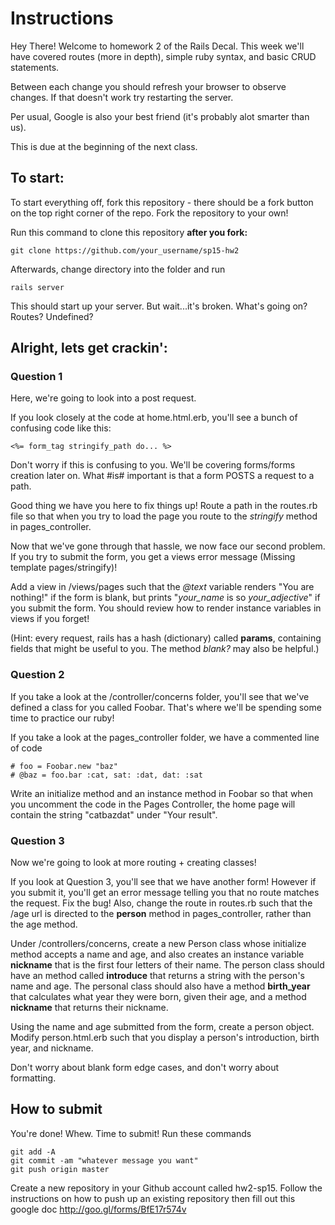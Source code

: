 # Instructions

Hey There! Welcome to homework 2 of the Rails Decal. This week we'll have covered routes (more in depth), simple ruby syntax, and basic CRUD statements.

Between each change you should refresh your browser to observe changes.  If that doesn't work try restarting the server.

Per usual, Google is also your best friend (it's probably alot smarter than us).

This is due at the beginning of the next class.

## To start:
To start everything off, fork this repository - there should be a fork button on the top right corner of the repo.
Fork the repository to your own!

Run this command to clone this repository <b>after you fork:</b>
```
git clone https://github.com/your_username/sp15-hw2
```

Afterwards, change directory into the folder and run
```
rails server
```
This should start up your server. But wait...it's broken. What's going on? Routes? Undefined?

## Alright, lets get crackin':

### Question 1
Here, we're going to look into a post request.

If you look closely at the code at home.html.erb, you'll see a bunch of confusing code like this:

```
<%= form_tag stringify_path do... %>
```
Don't worry if this is confusing to you. We'll be covering forms/forms creation later on. What #is# important is that a form POSTS a request to a path.

Good thing we have you here to fix things up! Route a path in the routes.rb file so that when you try to load the page you route to the <em>stringify</em> method in pages_controller.

Now that we've gone through that hassle, we now face our second problem. If you try to submit the form, you get a views error message (Missing template pages/stringify)!

Add a view in /views/pages such that the <em>@text</em> variable renders "You are nothing!" if the form is blank, but prints "<em>your_name</em> is so <em> your_adjective</em>" if you submit the form. You should review how to render instance variables in views if you forget!

(Hint: every request, rails has a hash (dictionary) called <b>params</b>, containing fields that might be useful to you. The method <em>blank?</em> may also be helpful.)


### Question 2
If you take a look at the /controller/concerns folder, you'll see that we've defined a class for you called Foobar. That's where we'll be spending some time to practice our ruby!

If you take a look at the pages_controller folder, we have a commented line of code

```
# foo = Foobar.new "baz"
# @baz = foo.bar :cat, sat: :dat, dat: :sat
```

Write an initialize method and an instance method in Foobar so that when you uncomment the code in
the Pages Controller, the home page will contain the string "catbazdat" under "Your result".

### Question 3

Now we're going to look at more routing + creating classes!

If you look at Question 3, you'll see that we have another form! However if you submit it, you'll get an error message telling you that no route matches the request. Fix the bug! Also, change the route in routes.rb such that the /age url is directed to the <b>person</b> method in pages_controller, rather than the age method.

Under /controllers/concerns, create a new Person class whose initialize method accepts a name and age, and also creates an instance variable <b>nickname</b> that is the first four letters of their name. The person class should have an method called <b>introduce</b> that returns a string with the person's name and age. The personal class should also have a method <b>birth_year</b> that calculates what year they were born, given their age, and a method <b>nickname</b> that returns their nickname.

Using the name and age submitted from the form, create a person object. Modify person.html.erb such that you display a person's introduction, birth year, and nickname.

Don't worry about blank form edge cases, and don't worry about formatting.

## How to submit
You're done! Whew. Time to submit!
  Run these commands
  ```
  git add -A
  git commit -am "whatever message you want"
  git push origin master
  ```
  Create a new repository in your Github account called hw2-sp15.  Follow the instructions on how to push up an existing repository then fill out this google doc http://goo.gl/forms/BfE17r574v
